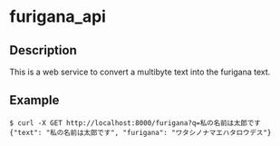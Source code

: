 # furigana_api

## Description
This is a web service to convert a multibyte text into the furigana text.

## Example
```
$ curl -X GET http://localhost:8000/furigana?q=私の名前は太郎です
{"text": "私の名前は太郎です", "furigana": "ワタシノナマエハタロウデス"}
```
